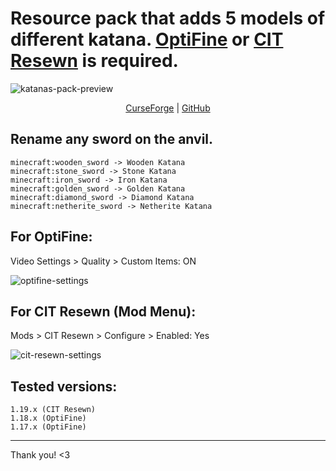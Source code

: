 # Resource pack that adds 5 models of different katana. [OptiFine](https://optifine.net/downloads) or [CIT Resewn](https://www.curseforge.com/minecraft/mc-mods/cit-resewn/files) is required.

![katanas-pack-preview](https://user-images.githubusercontent.com/90050280/175600790-1d5238fb-7f1c-4d4f-aa44-d553ca86a530.png)
<div align="center">
    <a href="https://www.curseforge.com/minecraft/texture-packs/katanas-pack">CurseForge</a>
    <span> | </span>
    <a href="https://github.com/SolinCode/Katanas-Pack">GitHub</a>
</div>

## Rename any sword on the anvil.
```
minecraft:wooden_sword -> Wooden Katana
minecraft:stone_sword -> Stone Katana
minecraft:iron_sword -> Iron Katana
minecraft:golden_sword -> Golden Katana
minecraft:diamond_sword -> Diamond Katana
minecraft:netherite_sword -> Netherite Katana
```


## For OptiFine:
Video Settings > Quality > Custom Items: ON

![optifine-settings](https://user-images.githubusercontent.com/90050280/175601445-9b1e163e-e457-438f-ad44-d56310baf170.png)


## For CIT Resewn (Mod Menu):
Mods > CIT Resewn > Configure > Enabled: Yes

![cit-resewn-settings](https://user-images.githubusercontent.com/90050280/175586865-e9423707-84c8-4bd2-a2aa-5d5a23f65190.png)


## Tested versions:
```
1.19.x (CIT Resewn)
1.18.x (OptiFine)
1.17.x (OptiFine)
```
____
Thank you! <3
